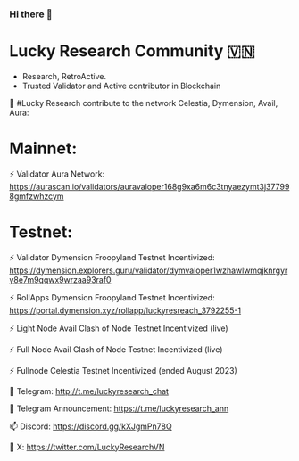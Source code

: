 ### Hi there 👋

# Lucky Research Community 🇻🇳
- Research, RetroActive. 
- Trusted Validator and Active contributor in Blockchain

🌱 #Lucky Research contribute to the network Celestia, Dymension, Avail, Aura:

 # Mainnet: 

  ⚡ Validator Aura Network: https://aurascan.io/validators/auravaloper168g9xa6m6c3tnyaezymt3j377998gmfzwhzcym

  # Testnet:

  ⚡ Validator Dymension Froopyland Testnet Incentivized: https://dymension.explorers.guru/validator/dymvaloper1wzhawlwmqjknrgyry8e7m9qqwx9wrzaa93raf0

  ⚡ RollApps Dymension Froopyland Testnet Incentivized: https://portal.dymension.xyz/rollapp/luckyresreach_3792255-1

  ⚡ Light Node Avail Clash of Node Testnet Incentivized (live)

  ⚡ Full Node Avail Clash of Node Testnet Incentivized (live)

  ⚡ Fullnode Celestia Testnet Incentivized (ended August 2023)

👯 Telegram: http://t.me/luckyresearch_chat

👯 Telegram Announcement: https://t.me/luckyresearch_ann

📫 Discord: https://discord.gg/kXJgmPn78Q

🔭 X: https://twitter.com/LuckyResearchVN

<!--
**LuckyResearch/LuckyResearch** is a ✨ _special_ ✨ repository because its `README.md` (this file) appears on your GitHub profile.

Here are some ideas to get you started:

- 🔭 I’m currently working on ...
- 🌱 I’m currently learning ...
- 👯 I’m looking to collaborate on ...
- 🤔 I’m looking for help with ...
- 💬 Ask me about ...
- 📫 How to reach me: ...
- 😄 Pronouns: ...
- ⚡ Fun fact: ...
-->
